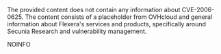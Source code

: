 The provided content does not contain any information about CVE-2006-0625. The content consists of a placeholder from OVHcloud and general information about Flexera's services and products, specifically around Secunia Research and vulnerability management.
 
 NOINFO